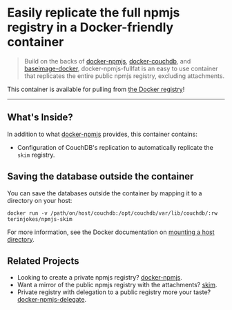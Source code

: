 # Easily replicate the full npmjs registry in a Docker-friendly container

> Build on the backs of [docker-npmjs](https://github.com/terinjokes/docker-npmjs), [docker-couchdb](https://github.com/terinjokes/docker-couchdb), and [baseimage-docker](https://github.com/phusion/baseimage-docker), docker-npmjs-fullfat is an easy to use container that replicates the entire public npmjs registry, excluding attachments.

This container is available for pulling from [the Docker registry](https://index.docker.io/u/terinjokes/npmjs-skim)!

---

## What's Inside?

In addition to what [docker-npmjs](https://github.com/terinjokes/docker-npmjs#whats-inside) provides, this container contains:

- Configuration of CouchDB's replication to automatically replicate the `skim` registry.

## Saving the database outside the container
You can save the databases outside the container by mapping it to a directory on your host:

```
docker run -v /path/on/host/couchdb:/opt/couchdb/var/lib/couchdb/:rw terinjokes/npmjs-skim
```

For more information, see the Docker documentation on [mounting a host directory](http://docs.docker.io/en/latest/use/working_with_volumes/#mount-a-host-directory-as-a-container-volume).

## Related Projects

- Looking to create a private npmjs registry? [docker-npmjs](https://github.com/terinjokes/docker-npmjs).
- Want a mirror of the public npmjs registry with the attachments? [skim](https://github.com/terinjokes/docker-npmjs-fullfat).
- Private registry with delegation to a public registry more your taste? [docker-npmjs-delegate](https://github.com/terinjokes/docker-npmjs-delegate).
